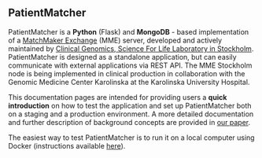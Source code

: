 ## PatientMatcher
PatientMatcher is a **Python** (Flask) and **MongoDB** - based implementation of a [MatchMaker Exchange](https://www.matchmakerexchange.org/) (MME) server, developed and actively maintained by [Clinical Genomics, Science For Life Laboratory in Stockholm](https://www.scilifelab.se/units/clinical-genomics-stockholm/). PatientMatcher is designed as a standalone application, but can easily communicate with external applications via REST API. The MME Stockholm node is being implemented in clinical production in collaboration with the Genomic Medicine Center Karolinska at the Karolinska University Hospital.  

This documentation pages are intended for providing users a **quick introduction** on how to test the application and set up PatientMatcher both on a staging and a production environment. A more detailed documentation and further description of background concepts are provided in [our paper][paper].  

The easiest way to test PatientMatcher is to run it on a local computer using Docker (instructions available [here](docker_app.md)).










[paper]: https://onlinelibrary.wiley.com/doi/10.1002/humu.24358
